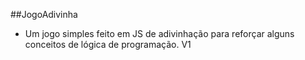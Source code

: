 ##JogoAdivinha

-  Um jogo simples feito em JS de adivinhação para reforçar alguns conceitos de lógica de programação. V1
